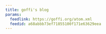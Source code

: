 ```yaml
---
title: goffi's blog
params:
  feedlink: https://goffi.org/atom.xml
  feedid: a68abbb73ef71855100f171e63629eea
---
```


